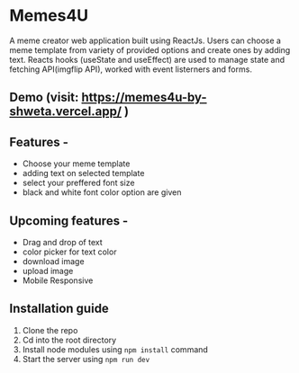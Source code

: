 # Memes4U 

A meme creator web application built using ReactJs. Users can choose a meme template from variety of provided options and create ones by adding text.
Reacts hooks (useState and useEffect) are used to manage state and fetching API(imgflip API), worked with event listerners and forms. 

## Demo (visit: https://memes4u-by-shweta.vercel.app/ )


## Features - 

* Choose your meme template 
* adding text on selected template
* select your preffered font size
* black and white font color option are given


## Upcoming features -

* Drag and drop of text 
* color picker for text color
* download image
* upload image 
* Mobile Responsive


## Installation guide

1. Clone the repo
2. Cd into the root directory
3. Install node modules using `npm install` command
4. Start the server using `npm run dev`